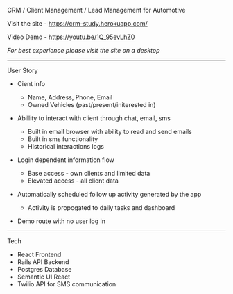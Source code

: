  CRM / Client Management / Lead Management for Automotive

 Visit the site - https://crm-study.herokuapp.com/

 Video Demo - https://youtu.be/1Q_95evLhZ0

*For best experience please visit the site on a desktop*

---------------------------------------

 User Story


 - Cient info 
    - Name, Address, Phone, Email
    - Owned Vehicles (past/present/initerested in)


- Abillity to interact with client through chat, email, sms
  - Built in email browser with ability to read and send emails
  - Built in sms functionality
  - Historical interactions logs

- Login dependent information flow
  - Base access - own clients and limited data
  - Elevated access - all client data

- Automatically scheduled follow up activity generated by the app
  - Activity is propogated to daily tasks and dashboard

- Demo route with no user log in

-----------------------------------------

Tech

- React Frontend
- Rails API Backend
- Postgres Database
- Semantic UI React
- Twilio API for SMS communication
